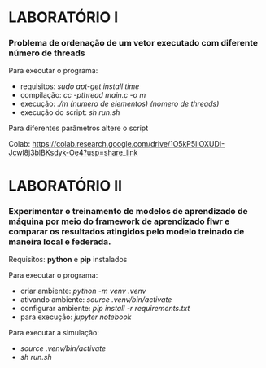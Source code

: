 # LABORATÓRIO I

### Problema de ordenação de um vetor executado com diferente número de threads

Para executar o programa: <br/>
<ul>
    <li>requisitos: <em>sudo apt-get install time</em></li>
    <li>compilação: <em>cc -pthread main.c -o m</em></li>
    <li>execução: <em>./m (numero de elementos) (nomero de threads)</em></li>
    <li>execução do script: <em>sh run.sh</em></li>
</ul>

Para diferentes parâmetros altere o script

Colab: https://colab.research.google.com/drive/1O5kP5IiOXUDI-Jcwl8j3blBKsdyk-Oe4?usp=share_link


# LABORATÓRIO II

### Experimentar o treinamento de modelos de aprendizado de máquina por meio do framework de aprendizado flwr e comparar os resultados atingidos pelo modelo treinado de maneira local e federada.

Requisitos: **python** e **pip** instalados

Para executar o programa:
<ul>
    <li>criar ambiente: <em>python -m venv .venv</em></li>
    <li>ativando ambiente: <em>source .venv/bin/activate</em></li>
    <li>configurar ambiente: <em>pip install -r requirements.txt</em></li>
    <li>para execução: <em>jupyter notebook</em></li>
</ul>

Para executar a simulação:
<ul>
    <li><em>source .venv/bin/activate</em></li>
    <li><em>sh run.sh</em></li>
</ul>
